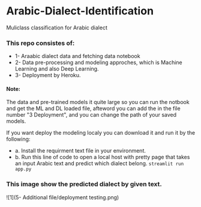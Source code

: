# Arabic-Dialect-Identification
Muliclass classification for Arabic dialect

### This repo consistes of:
* 1- Araabic dialect data and fetching data notebook
* 2- Data pre-processing and modeling approches, which is Machine Learning and also Deep Learning.
* 3- Deployment by Heroku.

#### Note:
The data and pre-trained models it quite large so you can run the notbook and get the ML and DL loaded file, afteword you can add the in the file number "3 Deployment", and you can change the path of your saved models.

If you want deploy the modeling localy you can download it and run it by the following:
  * a. Install the requirment text file in your environment.
  * b. Run this line of code to open a local host with pretty page that takes an input Arabic text and predict which dialect belong.
    `streamlit run app.py`

### This image show the predicted dialect by given text.
![1](5- Additional file/deployment testing.png)

